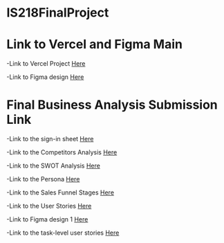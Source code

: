 # IS218FinalProject 

# Link to Vercel and Figma Main
-Link to Vercel Project  [Here]()

-Link to Figma design   [Here](https://www.figma.com/file/3ZFUuNgggfVIEL4D2j2ku5/Towels-website?type=design&node-id=0-1&mode=design&t=57BlSUx5uttDCtD9-0)


# Final Business Analysis Submission Link

-Link to the sign-in sheet [Here](Attendance.md)

-Link to the Competitors Analysis [Here](CompetitveAnalysis.md) 

-Link to the SWOT Analysis [Here](SWOTAnalysis.md)

-Link to the Persona [Here](Persona.md)

-Link to the Sales Funnel Stages [Here](SalesFunnel.md)

-Link to the User Stories [Here](UserStories.md)

-Link to Figma design 1 [Here](https://www.figma.com/file/3ZFUuNgggfVIEL4D2j2ku5/Towels-website?type=design&node-id=0-1&mode=design&t=57BlSUx5uttDCtD9-0)

-Link to the task-level user stories [Here](Top-Level-User-Stories.md) 

